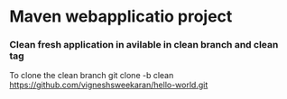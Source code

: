 # Maven webapplicatio project

### Clean fresh application in avilable in clean branch and clean tag
To clone the clean branch
git clone -b clean https://github.com/vigneshsweekaran/hello-world.git
